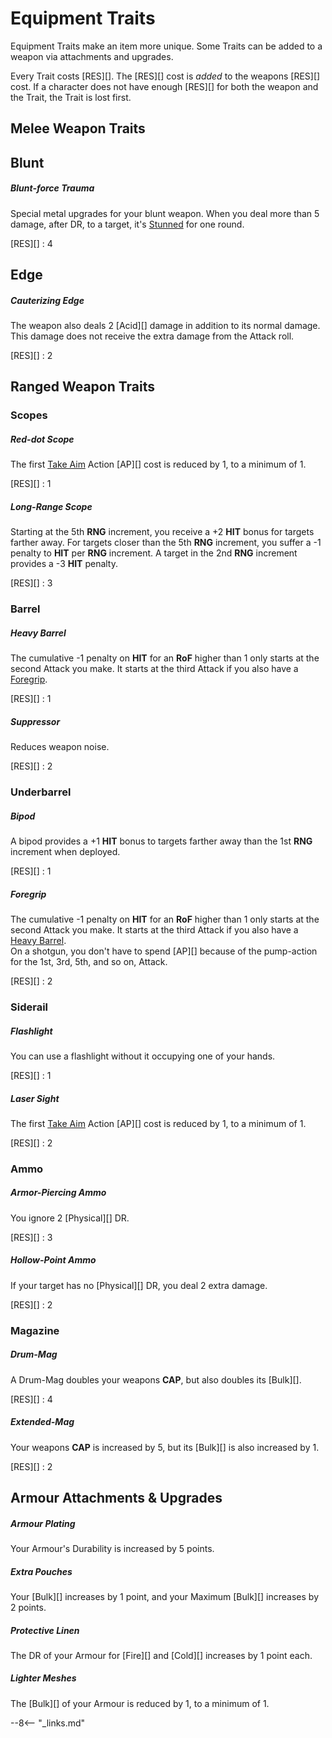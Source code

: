 # Equipment Traits

Equipment Traits make an item more unique. Some Traits can be added to a weapon
via attachments and upgrades.

Every Trait costs [RES][]. The [RES][] cost is *added* to the weapons [RES][]
cost. If a character does not have enough [RES][] for both the weapon and the
Trait, the Trait is lost first.

## Melee Weapon Traits

## Blunt

<div class="qs-list-test full-width" markdown="1">

##### Blunt-force Trauma

Special metal upgrades for your blunt weapon. When you deal more than 5 damage,
after DR, to a target, it's [Stunned](/crisis/#stunned) for one round.

[RES][]
:   4

</div>

## Edge

<div class="qs-list-test full-width" markdown="1">

##### Cauterizing Edge

The weapon also deals 2 [Acid][] damage in addition to its normal damage. This
damage does not receive the extra damage from the Attack roll.

[RES][]
:   2

</div>


## Ranged Weapon Traits

### Scopes

<div class="qs-list-test full-width" markdown="1">

##### Red-dot Scope

The first [Take Aim](/crisis/#take-aim) Action [AP][] cost is reduced by 1, to a
minimum of 1.

[RES][]
:   1

##### Long-Range Scope

Starting at the 5th **RNG** increment, you receive a +2 **HIT** bonus for
targets farther away. For targets closer than the 5th **RNG** increment, you
suffer a -1 penalty to **HIT** per **RNG** increment. A target in the 2nd
**RNG** increment provides a -3 **HIT** penalty.

[RES][]
:   3

</div>

### Barrel

<div class="qs-list-test full-width" markdown="1">

##### Heavy Barrel

The cumulative -1 penalty on **HIT** for an **RoF** higher than 1 only starts at
the second Attack you make. It starts at the third Attack if you also have a
[Foregrip](#foregrip).

[RES][]
:   1

##### Suppressor

Reduces weapon noise.

[RES][]
:   2

</div>

### Underbarrel

<div class="qs-list-test full-width" markdown="1">

##### Bipod

A bipod provides a +1 **HIT** bonus to targets farther away than the 1st **RNG**
increment when deployed.

[RES][]
:   1

##### Foregrip

The cumulative -1 penalty on **HIT** for an **RoF** higher than 1 only starts at
the second Attack you make. It starts at the third Attack if you also have a
[Heavy Barrel](#heavy-barrel).
<br>
On a shotgun, you don't have to spend [AP][] because of the pump-action for the
1st, 3rd, 5th, and so on, Attack.

[RES][]
:   2

</div>

### Siderail

<div class="qs-list-test full-width" markdown="1">

##### Flashlight

You can use a flashlight without it occupying one of your hands.

[RES][]
:   1

##### Laser Sight

The first [Take Aim](/crisis/#take-aim) Action [AP][] cost is reduced by 1, to a
minimum of 1.

[RES][]
:   2

</div>

### Ammo

<div class="qs-list-test full-width" markdown="1">

##### Armor-Piercing Ammo

You ignore 2 [Physical][] DR.

[RES][]
:   3

##### Hollow-Point Ammo

If your target has no [Physical][] DR, you deal 2 extra damage.

[RES][]
:   2

</div>

### Magazine

<div class="qs-list-test full-width" markdown="1">

##### Drum-Mag

A Drum-Mag doubles your weapons **CAP**, but also doubles its [Bulk][].

[RES][]
:   4

##### Extended-Mag

Your weapons **CAP** is increased by 5, but its [Bulk][] is also increased by 1.

[RES][]
:   2

</div>

## Armour Attachments & Upgrades

<div class="qs-list-test full-width" markdown="1">

##### Armour Plating

Your Armour's Durability is increased by 5 points.

##### Extra Pouches

Your [Bulk][] increases by 1 point, and your Maximum [Bulk][] increases by 2
points.

##### Protective Linen

The DR of your Armour for [Fire][] and [Cold][] increases by 1 point each.

##### Lighter Meshes

The [Bulk][] of your Armour is reduced by 1, to a minimum of 1.

</div>

--8<-- "_links.md"
